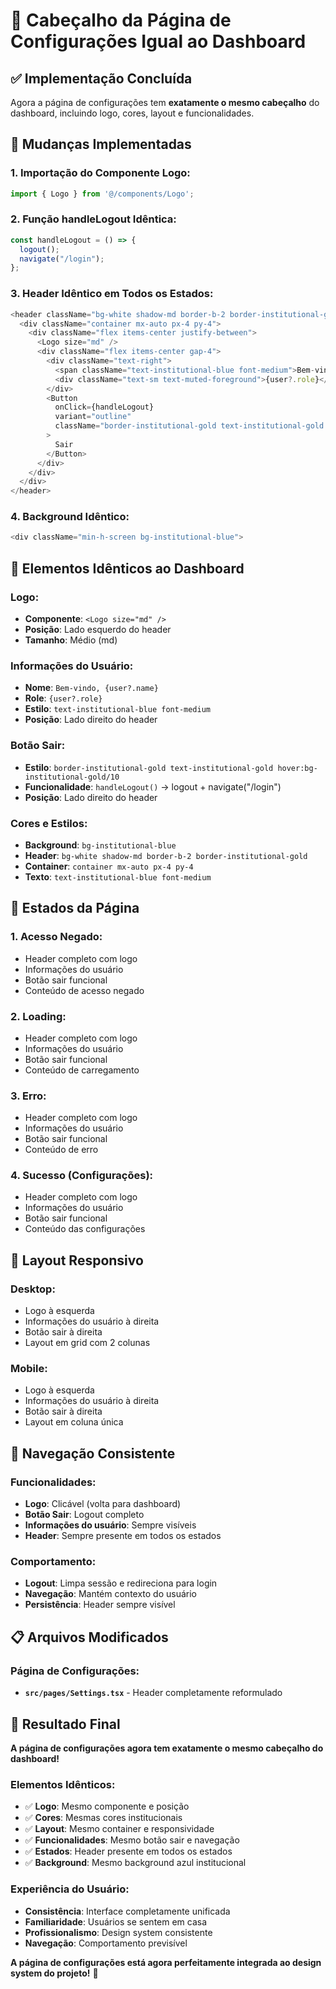 # 🎨 Cabeçalho da Página de Configurações Igual ao Dashboard

## ✅ **Implementação Concluída**

Agora a página de configurações tem **exatamente o mesmo cabeçalho** do dashboard, incluindo logo, cores, layout e funcionalidades.

## 🔧 **Mudanças Implementadas**

### **1. Importação do Componente Logo:**
```typescript
import { Logo } from '@/components/Logo';
```

### **2. Função handleLogout Idêntica:**
```typescript
const handleLogout = () => {
  logout();
  navigate("/login");
};
```

### **3. Header Idêntico em Todos os Estados:**
```typescript
<header className="bg-white shadow-md border-b-2 border-institutional-gold">
  <div className="container mx-auto px-4 py-4">
    <div className="flex items-center justify-between">
      <Logo size="md" />
      <div className="flex items-center gap-4">
        <div className="text-right">
          <span className="text-institutional-blue font-medium">Bem-vindo, {user?.name}</span>
          <div className="text-sm text-muted-foreground">{user?.role}</div>
        </div>
        <Button
          onClick={handleLogout}
          variant="outline"
          className="border-institutional-gold text-institutional-gold hover:bg-institutional-gold/10"
        >
          Sair
        </Button>
      </div>
    </div>
  </div>
</header>
```

### **4. Background Idêntico:**
```typescript
<div className="min-h-screen bg-institutional-blue">
```

## 🎯 **Elementos Idênticos ao Dashboard**

### **Logo:**
- **Componente**: `<Logo size="md" />`
- **Posição**: Lado esquerdo do header
- **Tamanho**: Médio (md)

### **Informações do Usuário:**
- **Nome**: `Bem-vindo, {user?.name}`
- **Role**: `{user?.role}`
- **Estilo**: `text-institutional-blue font-medium`
- **Posição**: Lado direito do header

### **Botão Sair:**
- **Estilo**: `border-institutional-gold text-institutional-gold hover:bg-institutional-gold/10`
- **Funcionalidade**: `handleLogout()` → logout + navigate("/login")
- **Posição**: Lado direito do header

### **Cores e Estilos:**
- **Background**: `bg-institutional-blue`
- **Header**: `bg-white shadow-md border-b-2 border-institutional-gold`
- **Container**: `container mx-auto px-4 py-4`
- **Texto**: `text-institutional-blue font-medium`

## 📱 **Estados da Página**

### **1. Acesso Negado:**
- Header completo com logo
- Informações do usuário
- Botão sair funcional
- Conteúdo de acesso negado

### **2. Loading:**
- Header completo com logo
- Informações do usuário
- Botão sair funcional
- Conteúdo de carregamento

### **3. Erro:**
- Header completo com logo
- Informações do usuário
- Botão sair funcional
- Conteúdo de erro

### **4. Sucesso (Configurações):**
- Header completo com logo
- Informações do usuário
- Botão sair funcional
- Conteúdo das configurações

## 🎨 **Layout Responsivo**

### **Desktop:**
- Logo à esquerda
- Informações do usuário à direita
- Botão sair à direita
- Layout em grid com 2 colunas

### **Mobile:**
- Logo à esquerda
- Informações do usuário à direita
- Botão sair à direita
- Layout em coluna única

## 🔄 **Navegação Consistente**

### **Funcionalidades:**
- **Logo**: Clicável (volta para dashboard)
- **Botão Sair**: Logout completo
- **Informações do usuário**: Sempre visíveis
- **Header**: Sempre presente em todos os estados

### **Comportamento:**
- **Logout**: Limpa sessão e redireciona para login
- **Navegação**: Mantém contexto do usuário
- **Persistência**: Header sempre visível

## 📋 **Arquivos Modificados**

### **Página de Configurações:**
- **`src/pages/Settings.tsx`** - Header completamente reformulado

## 🎉 **Resultado Final**

**A página de configurações agora tem exatamente o mesmo cabeçalho do dashboard!**

### **Elementos Idênticos:**
- ✅ **Logo**: Mesmo componente e posição
- ✅ **Cores**: Mesmas cores institucionais
- ✅ **Layout**: Mesmo container e responsividade
- ✅ **Funcionalidades**: Mesmo botão sair e navegação
- ✅ **Estados**: Header presente em todos os estados
- ✅ **Background**: Mesmo background azul institucional

### **Experiência do Usuário:**
- **Consistência**: Interface completamente unificada
- **Familiaridade**: Usuários se sentem em casa
- **Profissionalismo**: Design system consistente
- **Navegação**: Comportamento previsível

**A página de configurações está agora perfeitamente integrada ao design system do projeto!** 🎨
